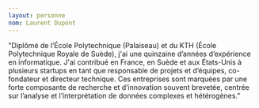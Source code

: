 ```yaml
---
layout: personne
nom: Laurent Dupont
---
```


"Diplômé de l’École Polytechnique (Palaiseau) et du KTH (École
Polytechnique Royale de Suède), j'ai une quinzaine d’années
d’expérience en informatique. J'ai contribué en France, en Suède et
aux États-Unis à plusieurs startups en tant que responsable de projets
et d’équipes, co-fondateur et directeur technique. Ces entreprises
sont marquées par une forte composante de recherche et d’innovation
souvent brevetée, centrée sur l’analyse et l’interprétation de données
complexes et hétérogènes."
